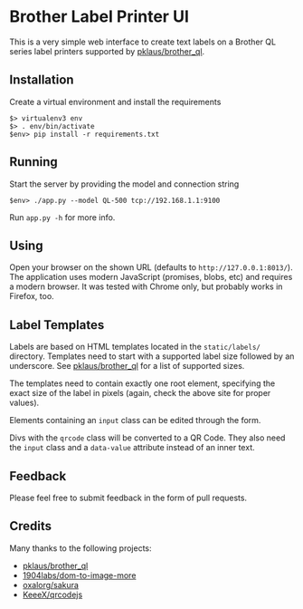 # Brother Label Printer UI

This is a very simple web interface to create text labels on a Brother QL series label printers supported by [pklaus/brother_ql](https://github.com/pklaus/brother_ql).

## Installation

Create a virtual environment and install the requirements

    $> virtualenv3 env
    $> . env/bin/activate
    $env> pip install -r requirements.txt

## Running

Start the server by providing the model and connection string

    $env> ./app.py --model QL-500 tcp://192.168.1.1:9100

Run `app.py -h` for more info.

## Using

Open your browser on the shown URL (defaults to `http://127.0.0.1:8013/`). The application uses modern JavaScript (promises, blobs, etc) and requires a modern browser. It was tested with Chrome only, but probably works in Firefox, too.

## Label Templates

Labels are based on HTML templates located in the `static/labels/` directory. Templates need to start with a supported label size followed by an underscore. See [pklaus/brother_ql](https://github.com/pklaus/brother_ql) for a list of supported sizes.

The templates need to contain exactly one root element, specifying the exact size of the label in pixels (again, check the above site for proper values).

Elements containing an `input` class can be edited through the form.

Divs with the `qrcode` class will be converted to a QR Code. They also need the `input` class and a `data-value` attribute instead of an inner text.

## Feedback

Please feel free to submit feedback in the form of pull requests.

## Credits

Many thanks to the following projects:

* [pklaus/brother_ql](https://github.com/pklaus/brother_ql)
* [1904labs/dom-to-image-more](https://github.com/1904labs/dom-to-image-more)
* [oxalorg/sakura](https://github.com/oxalorg/sakura)
* [KeeeX/qrcodejs](https://github.com/KeeeX/qrcodejs)

